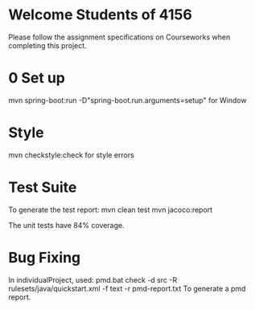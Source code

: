 # Welcome Students of 4156

Please follow the assignment specifications on Courseworks when completing this project.

# 0 Set up 
mvn spring-boot:run -D"spring-boot.run.arguments=setup" for Window

# Style 
mvn checkstyle:check for style errors 

# Test Suite
To generate the test report:
mvn clean test
mvn jacoco:report

The unit tests have 84% coverage.

# Bug Fixing

In individualProject, used: 
pmd.bat check -d src -R rulesets/java/quickstart.xml -f text -r pmd-report.txt
To generate a pmd report.